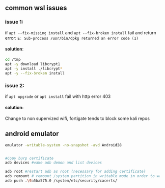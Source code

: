 ## common wsl issues

### issue 1:
if `apt --fix-missing install` and `apt --fix-broken install` fail and return error: 
`E: Sub-process /usr/bin/dpkg returned an error code (1)`
#### solution:
```bash
cd /tmp
apt -y download libcrypt1
apt -y install ./libcrypt*
apt -y --fix-broken install
```

### issue 2:
if `apt upgrade` or `apt install` fail with http error 403
#### solution:
Change to non supervized wifi, fortigate tends to block some kali repos



## android emulator
```sh
emulator -writable-system -no-snapshot -avd Android28


#Copy burp certificate
adb devices #wake adb demon and list devices

adb root #restart adb as root (necessary for adding certificate)
adb remount # remount /system partition in writable mode in order to write  certificate
adb push .\9a5ba575.0 /system/etc/security/cacerts/
```
